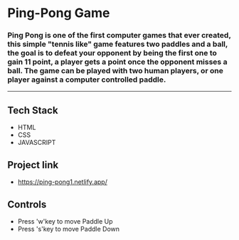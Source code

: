 # Ping-Pong Game
### Ping Pong is one of the first computer games that ever created, this simple "tennis like" game features two paddles and a ball, the goal is to defeat your opponent by being the first one to gain 11 point, a player gets a point once the opponent misses a ball. The game can be played with two human players, or one player against a computer controlled paddle.
---
## Tech Stack
- HTML
- CSS
- JAVASCRIPT

## Project link
- <https://ping-pong1.netlify.app/>

## Controls
- Press 'w'key to move Paddle Up
- Press 's'key to move Paddle Down
